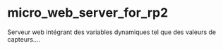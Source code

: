 # micro_web_server_for_rp2
Serveur web intégrant des variables dynamiques  tel que des valeurs de capteurs....  
